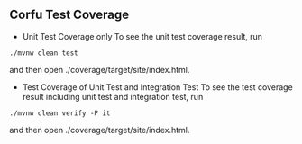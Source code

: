 ## Corfu Test Coverage

*   Unit Test Coverage only
    To see the unit test coverage result, run

```shell
./mvnw clean test
```

and then open ./coverage/target/site/index.html.

*   Test Coverage of Unit Test and Integration Test
    To see the test coverage result including unit test and integration test, run

```shell
./mvnw clean verify -P it   
```

and then open ./coverage/target/site/index.html.
